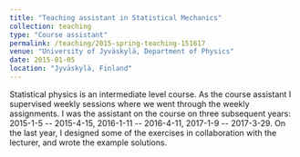 ```yaml
---
title: "Teaching assistant in Statistical Mechanics"
collection: teaching
type: "Course assistant"
permalink: /teaching/2015-spring-teaching-151617
venue: "University of Jyväskylä, Department of Physics"
date: 2015-01-05
location: "Jyväskylä, Finland"
---
```


Statistical physics is an intermediate level course.
As the course assistant I supervised weekly sessions where we went through the weekly assignments.
I was the assistant on the course on three subsequent years: 2015-1-5 -- 2015-4-15, 2016-1-11 -- 2016-4-11,
2017-1-9 -- 2017-3-29. On the last year, I designed some of the exercises in collaboration with the lecturer,
and wrote the example solutions.
